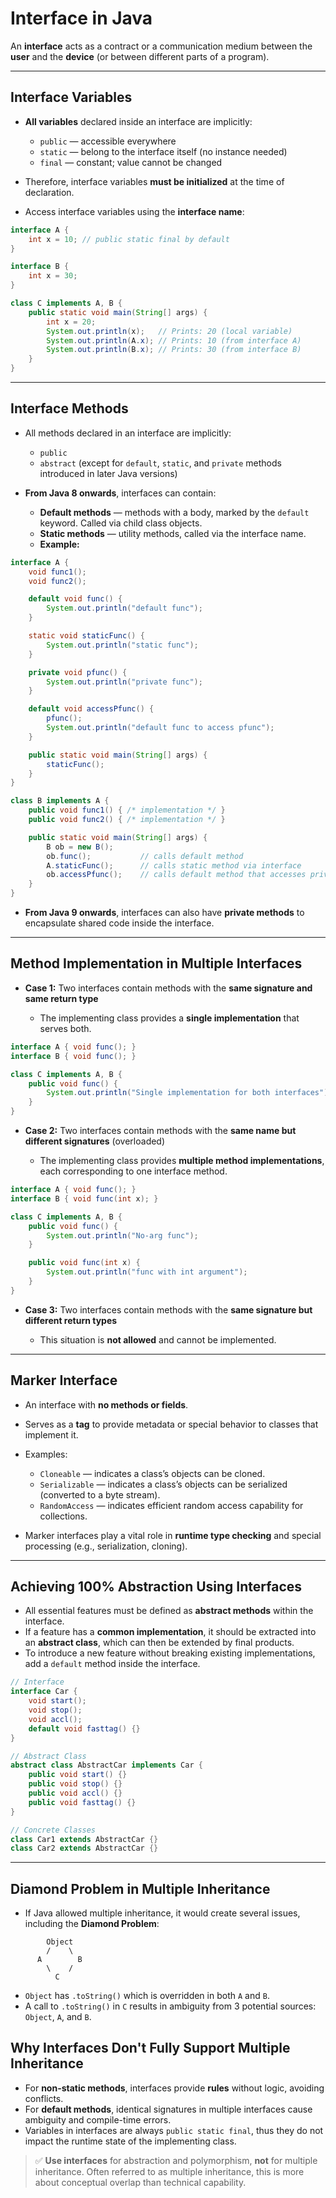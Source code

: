 # Interface in Java

An **interface** acts as a contract or a communication medium between the **user** and the **device** (or between different parts of a program).

---

## Interface Variables

* **All variables** declared inside an interface are implicitly:
  
  * `public` — accessible everywhere
  * `static` — belong to the interface itself (no instance needed)
  * `final` — constant; value cannot be changed

* Therefore, interface variables **must be initialized** at the time of declaration.

* Access interface variables using the **interface name**:

```java
interface A {
    int x = 10; // public static final by default
}

interface B {
    int x = 30;
}

class C implements A, B {
    public static void main(String[] args) {
        int x = 20;
        System.out.println(x);   // Prints: 20 (local variable)
        System.out.println(A.x); // Prints: 10 (from interface A)
        System.out.println(B.x); // Prints: 30 (from interface B)
    }
}
```

---

## Interface Methods

* All methods declared in an interface are implicitly:
  
  * `public`
  * `abstract` (except for `default`, `static`, and `private` methods introduced in later Java versions)

* **From Java 8 onwards**, interfaces can contain:
  
  * **Default methods** — methods with a body, marked by the `default` keyword. Called via child class objects.
  * **Static methods** — utility methods, called via the interface name.
  * **Example:**

```java
interface A {
    void func1();
    void func2();

    default void func() {
        System.out.println("default func");
    }

    static void staticFunc() {
        System.out.println("static func");
    }

    private void pfunc() {
        System.out.println("private func");
    }

    default void accessPfunc() {
        pfunc();
        System.out.println("default func to access pfunc");
    }

    public static void main(String[] args) {
        staticFunc();
    }
}

class B implements A {
    public void func1() { /* implementation */ }
    public void func2() { /* implementation */ }

    public static void main(String[] args) {
        B ob = new B();
        ob.func();           // calls default method
        A.staticFunc();      // calls static method via interface
        ob.accessPfunc();    // calls default method that accesses private method
    }
}
```

* **From Java 9 onwards**, interfaces can also have **private methods** to encapsulate shared code inside the interface.

---

## Method Implementation in Multiple Interfaces

* **Case 1:** Two interfaces contain methods with the **same signature and same return type**
  
  * The implementing class provides a **single implementation** that serves both.

```java
interface A { void func(); }
interface B { void func(); }

class C implements A, B {
    public void func() {
        System.out.println("Single implementation for both interfaces");
    }
}
```

* **Case 2:** Two interfaces contain methods with the **same name but different signatures** (overloaded)
  
  * The implementing class provides **multiple method implementations**, each corresponding to one interface method.

```java
interface A { void func(); }
interface B { void func(int x); }

class C implements A, B {
    public void func() {
        System.out.println("No-arg func");
    }

    public void func(int x) {
        System.out.println("func with int argument");
    }
}
```

* **Case 3:** Two interfaces contain methods with the **same signature but different return types**
  
  * This situation is **not allowed** and cannot be implemented.

---

## Marker Interface

* An interface with **no methods or fields**.

* Serves as a **tag** to provide metadata or special behavior to classes that implement it.

* Examples:
  
  * `Cloneable` — indicates a class’s objects can be cloned.
  * `Serializable` — indicates a class’s objects can be serialized (converted to a byte stream).
  * `RandomAccess` — indicates efficient random access capability for collections.

* Marker interfaces play a vital role in **runtime type checking** and special processing (e.g., serialization, cloning).

---

## Achieving 100% Abstraction Using Interfaces

- All essential features must be defined as **abstract methods** within the interface.
- If a feature has a **common implementation**, it should be extracted into an **abstract class**, which can then be extended by final products.
- To introduce a new feature without breaking existing implementations, add a `default` method inside the interface.

```java
// Interface
interface Car {
    void start();
    void stop();
    void accl();
    default void fasttag() {}
}

// Abstract Class
abstract class AbstractCar implements Car {
    public void start() {}
    public void stop() {}
    public void accl() {}
    public void fasttag() {}
}

// Concrete Classes
class Car1 extends AbstractCar {}
class Car2 extends AbstractCar {}
```

---

## Diamond Problem in Multiple Inheritance

- If Java allowed multiple inheritance, it would create several issues, including the **Diamond Problem**:

```
        Object
        /    \
      A        B
        \    /
          C
```

- `Object` has `.toString()` which is overridden in both `A` and `B`.
- A call to `.toString()` in `C` results in ambiguity from 3 potential sources: `Object`, `A`, and `B`.

## Why Interfaces Don't Fully Support Multiple Inheritance

- For **non-static methods**, interfaces provide **rules** without logic, avoiding conflicts.
- For **default methods**, identical signatures in multiple interfaces cause ambiguity and compile-time errors.
- Variables in interfaces are always `public static final`, thus they do not impact the runtime state of the implementing class.

> ✅ **Use interfaces** for abstraction and polymorphism, **not** for multiple inheritance.
>  Often referred to as multiple inheritance, this is more about conceptual overlap than technical capability.

